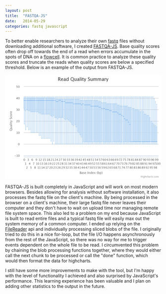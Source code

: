 ```yaml
---
layout: post
title:  "FASTQA-JS"
date:   2014-05-29
categories: fastq javascript
---
```


To better enable researchers to analyze their own [fastq](http://en.wikipedia.org/wiki/FASTQ_format) files without downloading additional software, I created [FASTQA-JS](/fastqa-js.html). Base quality scores often drop off towards the end of a read when errors accumulate in the spots of DNA on a [flowcell](http://res.illumina.com/documents/products/techspotlights/techspotlight_sequencing.pdf). It is common practice to analyze these quality scores and truncate the reads when quality scores are below a specified threshold. Below is an example of the output from FASTQA-JS.

![fastqa-js example](/assets/fastqa-js.png)

FASTQA-JS is built completely in JavaScript and will work on most modern browsers. Besides allowing for analysis without software installation, it also processes the fastq file on the client's machine. By being processed in the browser on a client's machine, their large fastq file never leaves their computer and they don't have to wait on upload time nor managing remote file system space. This also led to a problem on my end because JavaScript is built to read entire files and a typical fastq file will easily max out the system memory of a common computer. I ended up relying on the [FileReader](http://www.w3.org/TR/FileAPI/#dfn-filereader) api and individually processing sliced blobs of the file. I originally tried to do this in a nice for-loop, but the file I/O happens asynchronously from the rest of the JavaScript, so there was no way for me to trigger events dependent on the whole file to be read. I circumvented this problem by chaining the blob processing functions together, where they would either call the next chunk to be processed or call the "done" function, which would then format the data for highcharts.

I still have some more improvements to make with the tool, but I'm happy with the level of functionality I achieved and also surprised by JavaScript's performance. This learning experience has been valuable and I plan on adding other statistics to the output in the future.
